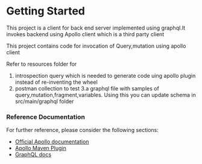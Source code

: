 # Getting Started

This project is a client for back end server implemented using graphql.It invokes backend using Apollo client which is a third party client

This project contains code for invocation of Query,mutation using apollo client

Refer to resources folder for
1. introspection query which is needed to generate code uing apollo plugin instead of re-inventing the wheel
2. postman collection to test
3.a graphql file with samples of query,mutation,fragment,variables. Using this you can update schema in src/main/graphql folder

### Reference Documentation
For further reference, please consider the following sections:

* [Official  Apollo documentation](https://www.apollographql.com/docs/kotlin)
* [Apollo Maven Plugin ](https://github.com/aoudiamoncef/apollo-client-maven-plugin)
* [GraphQL docs](https://graphql.org/learn/)
